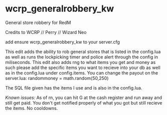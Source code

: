 # wcrp_generalrobbery_kw
General store robbery for RedM


Credits to WCRP // Perry // Wizard Neo

add ensure wcrp_generalrobbery_kw to your server.cfg

This edit adds the ability to rob general stores that is listed in the config.lua as well as runs the lockpicking timer and police alert through the config in miliseconds.
This edit also adds rng to what items you get and money as such please add the specific items you want to recieve into your db as well as in the config.lua under config.items. You can change the payout on the server.lua: randommoney = math.random(50,250)

The SQL file given has the items I use and is also in the config.lua.


*Known issues:*
As of rn, you can hit G at the cash register and run away and still get paid.
You don't get notified properly of what you got but still recieve the items.
No cooldowns.



